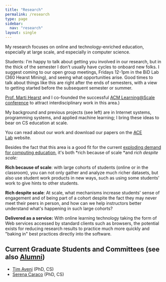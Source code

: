 ```yaml
---
title: "Research"
permalink: /research
type: page
sidebar:
  nav: "research"
layout: single
---
```




My research focuses on online and technology-enriched education, especially at large scale, and especially in computer science.

Students: I'm happy to talk about getting you involved in our
research, but in the thick of the semester I don't usually have cycles
to onboard new folks.  I suggest coming to our open group meetings,
Fridays 12-1pm in the BiD Lab (360 Hearst Mining), and seeing what
opportunities arise.  Good times to talk about things like this are
right after the ends of semesters, with a view to getting started
before the subsequent semester or summer.


[Prof. Marti Hearst](https://ischool.berkeley.edu/~hearst) and I co-founded the successful [ACM Learning@Scale conference](http://learningatscale.acm.org/) to attract interdisciplinary work in this area.)

My background and previous projects (see left) are in Internet systems, programming systems, and applied machine learning; I bring these ideas to bear on CS education at scale.

You can read about our work and download our papers on the [ACE Lab](http://acelab.berkeley.edu/) website.

Besides the fact that this area is a good fit for the current [exploding demand for computing education](http://blogs.berkeley.edu/2013/11/26/why-are-english-majors-studying-computer-science/), it's both *rich because of scale *and *rich despite scale:*

**Rich because of scale**: with large cohorts of students (online or in the classroom), you can not only gather and analyze much richer datasets, but also use student work products in new ways, such as using some students' work to give hints to other students.

**Rich despite scale**: At scale, what mechanisms increase students' sense of engagement and of being part of a cohort despite the fact they may never meet their peers in person, and how can we help instructors better understand what's happening in such large cohorts?

**Delivered as a service:** With online learning technology taking the form of Web services accessed by standard clients such as browsers, the potential exists for reducing research results to practice much more quickly and "baking in" best practices directly into the software.

Current Graduate Students and Committees (see also [Alumni](http://www.armandofox.com/research/alumni))
-------------------------------------------------------------------------------------------------------

-   [Tim Aveni](https://timothyaveni.com) (PhD, CS)
-   [Serena Caraco]() (PhD, CS)

